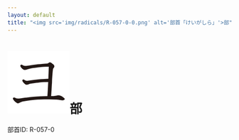 ```yaml
---
layout: default
title: "<img src='img/radicals/R-057-0-0.png' alt='部首「けいがしら」'>部"  # glyphをタイトルに使用
---
```


# <img src='img/radicals/R-057-0-0.png' alt='部首「けいがしら」'>部
部首ID: R-057-0
